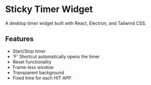 # Sticky Timer Widget

A desktop timer widget built with React, Electron, and Tailwind CSS.

## Features

- Start/Stop timer
- 'F' Shortcut automatically opens the timer
- Reset functionality
- Frame-less window
- Transparent background
- Fixed time for each HIT APP.


